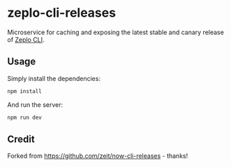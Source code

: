 # zeplo-cli-releases

Microservice for caching and exposing the latest stable and canary release of [Zeplo CLI](https://github.com/zeplo/zeplo-cli).

## Usage

Simply install the dependencies:

```bash
npm install
```

And run the server:

```bash
npm run dev
```


## Credit

Forked from https://github.com/zeit/now-cli-releases - thanks!
